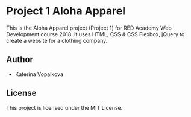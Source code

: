 # Project 1 Aloha Apparel

This is the Aloha Apparel project (Project 1) for RED Academy Web Development course 2018.
It uses HTML, CSS & CSS Flexbox, jQuery to create a website for a clothing company.

## Author
* Katerina Vopalkova

## License
This project is licensed under the MIT License.
